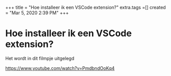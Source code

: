 +++
title = "Hoe installeer ik een VSCode extension?"
extra.tags =[]
created = "Mar 5, 2020 2:39 PM"
+++
# Hoe installeer ik een VSCode extension?

Het wordt in dit filmpje uitgelegd

https://www.youtube.com/watch?v=PmdbndOoKq4